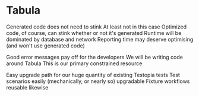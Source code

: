 # Tabula

Generated code does not need to stink
    At least not in this case
    Optimized code, of course, can stink whether or not it's generated
    Runtime will be dominated by database and network
    Reporting time may deserve optimising (and won't use generated code)
    
Good error messages pay off for the developers
    We will be writing code around Tabula
    This is our primary constrained resource

Easy upgrade path for our huge quantity of existing Testopia tests
    Test scenarios easily (mechanically, or nearly so) upgradable
    Fixture workflows reusable likewise
